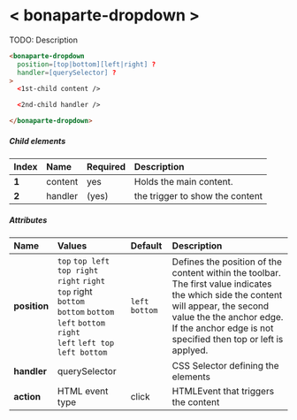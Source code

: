 # < bonaparte-dropdown >
TODO: Description 


```html
<bonaparte-dropdown
  position=[top|bottom][left|right] ?
  handler=[querySelector] ?
>
  <1st-child content />

  <2nd-child handler /> 

</bonaparte-dropdown>
```

##### Child elements
Index | Name |  Required | Description 
:--------- | :--- | :------ | :-----
__1__ | content | yes | Holds the main content. 
__2__ | handler | (yes) | the trigger to show the content


##### Attributes
Name | Values | Default | Description 
:--------- | :--- | :------ | :----------
__position__ | `top` `top left` ` top right` <br /> `right` `right top` right `bottom` <br />`bottom` `bottom left`  `bottom right`<br />`left` `left top` `left bottom`  <br />  | `left bottom` | Defines the position of the content within the toolbar. The first value indicates the which side the content will appear, the second value the the anchor edge. If the anchor edge is not specified then top or left is applyed. 
__handler__ | querySelector |  | CSS Selector defining the elements 
__action__  | HTML event type | click | HTMLEvent that triggers the content
